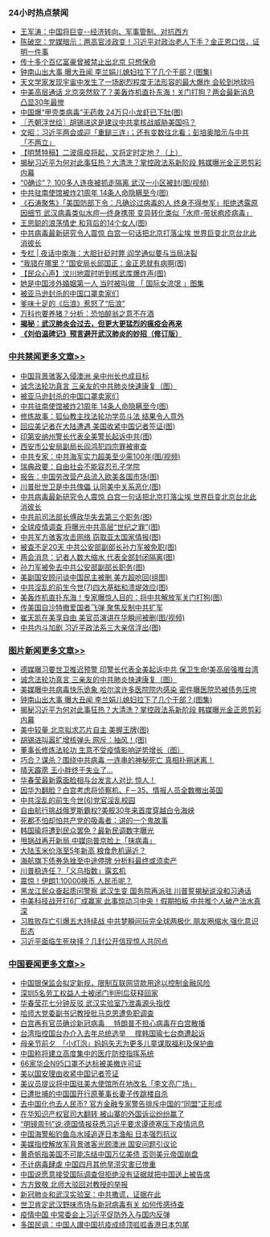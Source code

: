 <div class="catlist">
<h3>24小时热点禁闻</h3>
<ul>
<li><a href="https://github.com/fqnews/bnews/blob/master/baitai/20200509/1324840.md">王军涛：中国将巨变--经济转向、军事管制、对抗西方</a></li>
<li><a href="https://github.com/fqnews/bnews/blob/master/cbnews/20200509/1324860.md">陈破空：党媒暗示：两高官涉政变！习近平对政治老人下手？金正恩口信，证明一件事 </a></li>
<li><a href="https://github.com/fqnews/bnews/blob/master/comments/20200509/1324930.md">传十多个百亿富豪曾被禁止出北京 只想保命</a></li>
<li><a href="https://github.com/fqnews/bnews/blob/master/topimagenews/20200509/1325550.md">钟南山出大事 曝大丑闻 李兰娟儿媳妇拉下了几个干部？(图集)</a></li>
<li><a href="https://github.com/fqnews/bnews/blob/master/comments/20200509/1324843.md">天文学家发现宇宙中发生了一场剧烈程度无法形容的最大爆炸 会轮到地球吗</a></li>
<li><a href="https://github.com/fqnews/bnews/blob/master/cnnews/20200509/1325154.md">中美高层通话 北京突然软了？美轰炸机直扑东海！关门打狗？两会最新消息 凸显30年最惨</a></li>
<li><a href="https://github.com/fqnews/bnews/blob/master/cnnews/20200509/1325166.md">中国爆“甲壳类病毒”无药救 24万只小龙虾已下肚(图)</a></li>
<li><a href="https://github.com/fqnews/bnews/blob/master/ssgc/20200509/1324814.md">〖兲朝浮世绘〗胡锡进这是建议中共拿核战威胁美国吗？</a></li>
<li><a href="https://github.com/fqnews/bnews/blob/master/cbnews/20200509/1324861.md">文昭：习近平两会或迎「重鎚三连」；还有变数往北看；彭培奥暗示与中共「不两立」 </a></li>
<li><a href="https://github.com/fqnews/bnews/blob/master/headline/20200509/1323152.md">【明慧特稿】二波瘟疫将起，又将定时定地？（上）</a></li>
<li><a href="https://github.com/fqnews/bnews/blob/master/topimagenews/20200509/1325299.md">揭秘习近平为何对此事狂热？大清洗？掌控政法系新阶段 韩媒曝光金正恩剪彩内幕</a></li>
<li><a href="https://github.com/fqnews/bnews/blob/master/cnnews/20200509/1325174.md">“0确诊”？ 100多人连夜被抓走隔离 武汉一小区被封(图/视频)</a></li>
<li><a href="https://github.com/fqnews/bnews/blob/master/cbnews/20200509/1325492.md">中共驻南使馆被炸21周年 14条人命隐瞒至今(图)</a></li>
<li><a href="https://github.com/fqnews/bnews/blob/master/bannedvideo/20200509/1324875.md">《石涛聚焦》「美国防部下令：凡确诊过病毒的人 终身不得参军」拒绝透露原因细节 武汉病毒类似水痘—终身携带 变异转化类似「水痘-带状疱疹病毒」 </a></li>
<li><a href="https://github.com/fqnews/bnews/blob/master/cnnews/20200509/1325150.md">王思聪的浪荡情史 和背后的14个女人(图)</a></li>
<li><a href="https://github.com/fqnews/bnews/blob/master/cbnews/20200509/1325349.md">中共病毒最新研究令人震惊 白宫一句话把北京打落尘埃 世界巨变北京台北此消彼长</a></li>
<li><a href="https://github.com/fqnews/bnews/blob/master/cbnews/20200509/1324841.md">专栏 | 夜话中南海：大胆针砭时弊   阎学通似要与当局决裂</a></li>
<li><a href="https://github.com/fqnews/bnews/blob/master/cnnews/hknews/20200509/1324988.md">“我错在哪里？”国安局长邱国正：金正恩就有病啊(图)</a></li>
<li><a href="https://github.com/fqnews/bnews/blob/master/comments/20200509/1324909.md">【民众心声】汶川地震时听到核武库爆炸声(图)</a></li>
<li><a href="https://github.com/fqnews/bnews/blob/master/cnnews/20200509/1325184.md">她是中国涉外婚姻第一人 当时被叫做 「 国际女流氓 」图集</a></li>
<li><a href="https://github.com/fqnews/bnews/blob/master/cbnews/20200509/1325520.md">被亚马逊封杀的中国口罩卖家们</a></li>
<li><a href="https://github.com/fqnews/bnews/blob/master/headline/20200509/1324846.md">爹味十足的《后浪》惹怒了“后浪”</a></li>
<li><a href="https://github.com/fqnews/bnews/blob/master/comments/20200509/1324878.md">万科也要养猪？分析：恐怕醉翁之意不在酒</a></li>
<li><b><a href="https://github.com/fqnews/bnews/blob/master/comments/20200211/1275071.md" target="_blank">揭秘：武汉肺炎会过去，但更大更猛烈的瘟疫会再来</a></b></li>
<li><b><a href="https://github.com/fqnews/bnews/blob/master/comments/20200207/1272816.md" target="_blank">《刘伯温碑记》预言避开武汉肺炎的妙招（修订版）</a></b></li>
</ul>
</div>

<div class="catlist">
<h3><a href="https://github.com/fqnews/bnews/blob/master/cbnews/" target="_blank">中共禁闻</a><span><a href="https://github.com/fqnews/bnews/blob/master/cbnews/" target="_blank" rel="nofollow">更多文章>></a></span></h3>
<ul>
<li><a href="https://github.com/fqnews/bnews/blob/master/cbnews/20200509/1325595.md" target="_blank">中国背景骇客入侵澳洲 亲中州长也成目标</a></li>
<li><a href="https://github.com/fqnews/bnews/blob/master/comments/20200509/1325534.md" target="_blank">诚念法轮功真言 三亲友的中共肺炎快速康复（图）</a></li>
<li><a href="https://github.com/fqnews/bnews/blob/master/cbnews/20200509/1325520.md" target="_blank">被亚马逊封杀的中国口罩卖家们</a></li>
<li><a href="https://github.com/fqnews/bnews/blob/master/cbnews/20200509/1325492.md" target="_blank">中共驻南使馆被炸21周年 14条人命隐瞒至今(图)</a></li>
<li><a href="https://github.com/fqnews/bnews/blob/master/cbnews/20200509/1325284.md" target="_blank">修炼故事：狐仙教主找法轮功学员斗法  结果令人意外</a></li>
<li><a href="https://github.com/fqnews/bnews/blob/master/cbnews/20200509/1325356.md" target="_blank">回应美记者在大陆遭遇 美国收紧中国记者签证(图)</a></li>
<li><a href="https://github.com/fqnews/bnews/blob/master/cbnews/20200509/1325355.md" target="_blank">印第安纳州警长代表全美警长起诉中共(图)</a></li>
<li><a href="https://github.com/fqnews/bnews/blob/master/cbnews/20200509/1325354.md" target="_blank">西安市公安局副局长阎鸿犯四宗罪被审查</a></li>
<li><a href="https://github.com/fqnews/bnews/blob/master/cbnews/20200509/1325353.md" target="_blank">中共专家：中共海军实力超美至少需100年(图/视频)</a></li>
<li><a href="https://github.com/fqnews/bnews/blob/master/cbnews/20200509/1325352.md" target="_blank">瑞典政要：自由社会不能容忍孔子学院</a></li>
<li><a href="https://github.com/fqnews/bnews/blob/master/cbnews/20200509/1325351.md" target="_blank">报告：中国劳改营产品流入欧美各国市场(图)</a></li>
<li><a href="https://github.com/fqnews/bnews/blob/master/cbnews/20200509/1325350.md" target="_blank">川普批世卫是中共傀儡 认同美中关系恶化(图)</a></li>
<li><a href="https://github.com/fqnews/bnews/blob/master/cbnews/20200509/1325349.md" target="_blank">中共病毒最新研究令人震惊 白宫一句话把北京打落尘埃 世界巨变北京台北此消彼长</a></li>
<li><a href="https://github.com/fqnews/bnews/blob/master/cbnews/20200509/1325348.md" target="_blank">中共前司法部长傅政华失去第三个职务(图)</a></li>
<li><a href="https://github.com/fqnews/bnews/blob/master/cbnews/20200509/1325347.md" target="_blank">全球疫情调查 将曝光中共高层“世纪之罪”(图)</a></li>
<li><a href="https://github.com/fqnews/bnews/blob/master/cbnews/20200509/1325346.md" target="_blank">中共军方骇客攻击网络 窃取亚太国家情报(图)</a></li>
<li><a href="https://github.com/fqnews/bnews/blob/master/cbnews/20200509/1325345.md" target="_blank">被查不足20天 中共公安部副部长孙力军被免职(图)</a></li>
<li><a href="https://github.com/fqnews/bnews/blob/master/cbnews/20200509/1325344.md" target="_blank">两会消息：记者人数大缩水 代表全部封闭隔离(图)</a></li>
<li><a href="https://github.com/fqnews/bnews/blob/master/cbnews/20200509/1325343.md" target="_blank">孙力军被免去中共公安部副部长职务(图)</a></li>
<li><a href="https://github.com/fqnews/bnews/blob/master/cbnews/20200509/1325342.md" target="_blank">美副国安顾问谈中国民主被删 美方超呛回(组图)</a></li>
<li><a href="https://github.com/fqnews/bnews/blob/master/cbnews/20200509/1325341.md" target="_blank">中共淫乱的前生今世(7)四大基础和溃堤效应(图)</a></li>
<li><a href="https://github.com/fqnews/bnews/blob/master/cbnews/20200509/1325340.md" target="_blank">美轰炸机直扑东海！专家曝惊人目的：将中共解放军关门打狗(图)</a></li>
<li><a href="https://github.com/fqnews/bnews/blob/master/cbnews/20200509/1325339.md" target="_blank">传美国自沙特撤爱国者飞弹 聚焦反制中共扩军</a></li>
<li><a href="https://github.com/fqnews/bnews/blob/master/cbnews/20200509/1325338.md" target="_blank">崔天凯在美享自由 美官员演讲在华瞬间被删(图/视频)</a></li>
<li><a href="https://github.com/fqnews/bnews/blob/master/cbnews/20200509/1325337.md" target="_blank">中共内斗加剧 习近平政法系三大亲信浮出(图)</a></li>

</ul>
</div>
<div class="catlist">
<h3><a href="https://github.com/fqnews/bnews/blob/master/topimagenews/" target="_blank">图片新闻</a><span><a href="https://github.com/fqnews/bnews/blob/master/topimagenews/" target="_blank" rel="nofollow">更多文章>></a></span></h3>
<ul>
<li><a href="https://github.com/fqnews/bnews/blob/master/topimagenews/20200509/1325616.md" target="_blank">德媒曝习要世卫推迟预警 印警长代表全美起诉中共 保卫生命!美高层强推台湾</a></li>
<li><a href="https://github.com/fqnews/bnews/blob/master/comments/20200509/1325534.md" target="_blank">诚念法轮功真言 三亲友的中共肺炎快速康复（图）</a></li>
<li><a href="https://github.com/fqnews/bnews/blob/master/topimagenews/20200509/1325581.md" target="_blank">美媒曝中共病毒快乐诡象 哈尔滨许多医院院内感染 密件曝医院恐被债务压垮</a></li>
<li><a href="https://github.com/fqnews/bnews/blob/master/topimagenews/20200509/1325550.md" target="_blank">钟南山出大事 曝大丑闻 李兰娟儿媳妇拉下了几个干部？(图集)</a></li>
<li><a href="https://github.com/fqnews/bnews/blob/master/topimagenews/20200509/1325299.md" target="_blank">揭秘习近平为何对此事狂热？大清洗？掌控政法系新阶段 韩媒曝光金正恩剪彩内幕</a></li>
<li><a href="https://github.com/fqnews/bnews/blob/master/topimagenews/20200509/1325298.md" target="_blank">美中较量 北京拟求芯片自主 美握王牌(图)</a></li>
<li><a href="https://github.com/fqnews/bnews/blob/master/topimagenews/20200509/1325297.md" target="_blank">胡锡进叫嚣扩增核弹头 网斥：抽风！(图)</a></li>
<li><a href="https://github.com/fqnews/bnews/blob/master/comments/20200508/1324534.md" target="_blank">董事长修炼法轮功 生意不受疫情影响逆势增长（图）</a></li>
<li><a href="https://github.com/fqnews/bnews/blob/master/topimagenews/20200507/1324186.md" target="_blank">巧合？谋杀？围绕中共病毒 一连串的神秘死亡 真相扑朔迷离！</a></li>
<li><a href="https://github.com/fqnews/bnews/blob/master/topimagenews/20200507/1324185.md" target="_blank">晴天霹雳 王小胖终于失业了…</a></li>
<li><a href="https://github.com/fqnews/bnews/blob/master/topimagenews/20200507/1324180.md" target="_blank">华春莹最新露面脸相与台发言人对比 惊人！</a></li>
<li><a href="https://github.com/fqnews/bnews/blob/master/topimagenews/20200507/1324129.md" target="_blank">因华为翻脸？白宫考虑将侦察机、F－35、情报人员全数撤出英国</a></li>
<li><a href="https://github.com/fqnews/bnews/blob/master/topimagenews/20200507/1324128.md" target="_blank">中共淫乱的前生今世(6)党官淫乱校园</a></li>
<li><a href="https://github.com/fqnews/bnews/blob/master/topimagenews/20200507/1324127.md" target="_blank">自由航行挑战俄罗斯霸权?美舰30年来首度穿越白令海峡</a></li>
<li><a href="https://github.com/fqnews/bnews/blob/master/topimagenews/20200507/1324122.md" target="_blank">死都不怕却怕共产党的吸毒者：讲的一个鬼故事</a></li>
<li><a href="https://github.com/fqnews/bnews/blob/master/topimagenews/20200507/1324105.md" target="_blank">韩国瑜将遭到民众罢免？最新民调数字曝光</a></li>
<li><a href="https://github.com/fqnews/bnews/blob/master/topimagenews/20200507/1324099.md" target="_blank">甩锅战再开新局 中媒向普京脸上「抹病毒」</a></li>
<li><a href="https://github.com/fqnews/bnews/blob/master/topimagenews/20200507/1324023.md" target="_blank">大陆玉米价涨至5年新高 粮食危机逼近？</a></li>
<li><a href="https://github.com/fqnews/bnews/blob/master/topimagenews/20200507/1324022.md" target="_blank">海航旗下债券急挫至中途停牌 分析料最终或须卖产</a></li>
<li><a href="https://github.com/fqnews/bnews/blob/master/topimagenews/20200507/1324021.md" target="_blank">川普稳连任？「义乌指数」露玄机</a></li>
<li><a href="https://github.com/fqnews/bnews/blob/master/topimagenews/20200507/1324018.md" target="_blank">震惊！伊朗1:10000换币 人民币呢？</a></li>
<li><a href="https://github.com/fqnews/bnews/blob/master/topimagenews/20200506/1323863.md" target="_blank">黑龙江民众奋起质问警察 武汉生变 国务院再派驻 川普誓揭秘说没和习通话</a></li>
<li><a href="https://github.com/fqnews/bnews/blob/master/topimagenews/20200506/1323827.md" target="_blank">中美科技战开打6厂成赢家 此事惊动习中央！假期拍板 中共推个人破产法水真深</a></li>
<li><a href="https://github.com/fqnews/bnews/blob/master/topimagenews/20200506/1323814.md" target="_blank">习胜败存亡引爆五大持续战 中共梦瞬间玩完全球两极化 朋友圈缩水 强化意识形态</a></li>
<li><a href="https://github.com/fqnews/bnews/blob/master/topimagenews/20200506/1323797.md" target="_blank">习近平面临生死抉择？几封公开信现惊人共同点</a></li>

</ul>
</div>
<div class="catlist">
<h3><a href="https://github.com/fqnews/bnews/blob/master/headline/" target="_blank">中国要闻</a><span><a href="https://github.com/fqnews/bnews/blob/master/headline/" target="_blank" rel="nofollow">更多文章>></a></span></h3>
<ul>
<li><a href="https://github.com/fqnews/bnews/blob/master/headline/20200509/1325612.md" target="_blank">中国银保监会拟定新规，限制互联网贷款用途以控制金融风险</a></li>
<li><a href="https://github.com/fqnews/bnews/blob/master/headline/20200509/1325606.md" target="_blank">深圳5名劳工权益人士被闭门判刑后获释回家</a></li>
<li><a href="https://github.com/fqnews/bnews/blob/master/headline/20200509/1325605.md" target="_blank">华春莹花七分钟反驳  武汉实验室乃泄毒源头指控</a></li>
<li><a href="https://github.com/fqnews/bnews/blob/master/headline/20200509/1325596.md" target="_blank">哈师大党委副书记教授批马克思遭免职调查</a></li>
<li><a href="https://github.com/fqnews/bnews/blob/master/headline/20200509/1325593.md" target="_blank">白宫再有官员确诊新冠病毒　 特朗普不担心病毒在白宫散播</a></li>
<li><a href="https://github.com/fqnews/bnews/blob/master/headline/20200509/1325592.md" target="_blank">台湾指控国台办介入去年总统选举　 撑韩国瑜七台商遭起诉</a></li>
<li><a href="https://github.com/fqnews/bnews/blob/master/headline/20200509/1325591.md" target="_blank">母亲节前夕　「小灯泡」妈妈矢志为更多儿童谋取福利及保护曲</a></li>
<li><a href="https://github.com/fqnews/bnews/blob/master/headline/20200509/1325575.md" target="_blank">中国称将建立高度集中的医疗防控指挥系统</a></li>
<li><a href="https://github.com/fqnews/bnews/blob/master/headline/20200509/1325574.md" target="_blank">66家华企N95口罩不达标被美撤许可证</a></li>
<li><a href="https://github.com/fqnews/bnews/blob/master/headline/20200509/1325573.md" target="_blank">美以国安理由收紧中国记者签证</a></li>
<li><a href="https://github.com/fqnews/bnews/blob/master/headline/20200509/1325572.md" target="_blank">美议员提议将中国驻美大使馆所在地改名「李文亮广场」</a></li>
<li><a href="https://github.com/fqnews/bnews/blob/master/headline/20200509/1325571.md" target="_blank">已遭批捕的中国国开行原董事长妻子传跳楼自杀</a></li>
<li><a href="https://github.com/fqnews/bnews/blob/master/headline/20200509/1325570.md" target="_blank">去中国化也去人民币? 官方金融专家警告排斥中国的“同盟”正形成</a></li>
<li><a href="https://github.com/fqnews/bnews/blob/master/headline/20200509/1325558.md" target="_blank">在华知识产权官司大翻转 被山寨的外国诉讼纷纷赢了</a></li>
<li><a href="https://github.com/fqnews/bnews/blob/master/headline/20200509/1325548.md" target="_blank">“明镜周刊”说:德国情报获悉习近平要求谭德塞压下疫情讯息</a></li>
<li><a href="https://github.com/fqnews/bnews/blob/master/headline/20200509/1325519.md" target="_blank">中国海警船钓鱼岛水域追逐日本渔船 日本强烈抗议</a></li>
<li><a href="https://github.com/fqnews/bnews/blob/master/headline/20200509/1325518.md" target="_blank">美媒指控解放军背景骇客光顾澳洲 国安问题引议论</a></li>
<li><a href="https://github.com/fqnews/bnews/blob/master/headline/20200509/1325490.md" target="_blank">黄奇帆指美国不可能冻结中国万亿美债 否则美元帝国崩盘</a></li>
<li><a href="https://github.com/fqnews/bnews/blob/master/headline/20200509/1325489.md" target="_blank">不计病毒肆虐 中国四月其他旱涝灾害已惨重</a></li>
<li><a href="https://github.com/fqnews/bnews/blob/master/headline/20200509/1325488.md" target="_blank">中国说愿意接受国际调查但拒绝没有证据就把中国送上被告席</a></li>
<li><a href="https://github.com/fqnews/bnews/blob/master/headline/20200509/1325487.md" target="_blank">方方致敬 北师大驳回对教授的举报</a></li>
<li><a href="https://github.com/fqnews/bnews/blob/master/headline/20200509/1325486.md" target="_blank">新冠肺炎和武汉实验室：中共撒谎，证据在此</a></li>
<li><a href="https://github.com/fqnews/bnews/blob/master/headline/20200509/1325296.md" target="_blank">世卫肯定武汉野味市场与新冠病毒有关 如何传感待查</a></li>
<li><a href="https://github.com/fqnews/bnews/blob/master/headline/20200509/1325295.md" target="_blank">疫情中国 中常委会上习近平促防外入与国内反弹</a></li>
<li><a href="https://github.com/fqnews/bnews/blob/master/headline/20200509/1325294.md" target="_blank">多国民调：中国人讃中国抗疫成绩顶呱呱香港日本包尾</a></li>

</ul>
</div>
